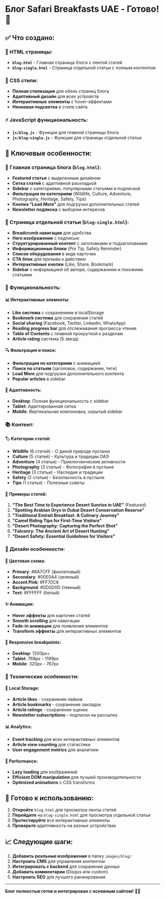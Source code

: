 # Блог Safari Breakfasts UAE - Готово! 📝

## ✅ Что создано:

### 📄 HTML страницы:
- **`blog.html`** - Главная страница блога с лентой статей
- **`blog-single.html`** - Страница отдельной статьи с полным контентом

### 🎨 CSS стили:
- **Полная стилизация** для обеих страниц блога
- **Адаптивный дизайн** для всех устройств
- **Интерактивные элементы** с hover-эффектами
- **Неоновая подсветка** в стиле сайта

### ⚡ JavaScript функциональность:
- **`js/blog.js`** - Функции для главной страницы блога
- **`js/blog-single.js`** - Функции для страницы отдельной статьи

## 🌟 Ключевые особенности:

### 📝 Главная страница блога (`blog.html`):
- **Featured статья** с выделенным дизайном
- **Сетка статей** с адаптивной раскладкой
- **Sidebar** с категориями, популярными статьями и подпиской
- **Фильтрация по категориям** (Wildlife, Culture, Adventure, Photography, Heritage, Safety, Tips)
- **Кнопка "Load More"** для подгрузки дополнительных статей
- **Newsletter подписка** с выбором интересов

### 📖 Страница отдельной статьи (`blog-single.html`):
- **Breadcrumb навигация** для удобства
- **Hero изображение** с подписью
- **Структурированный контент** с заголовками и подзаголовками
- **Информационные блоки** (Pro Tip, Safety Reminder)
- **Список оборудования** в виде карточек
- **CTA блок** для призыва к действию
- **Интерактивные кнопки** (Like, Share, Bookmark)
- **Sidebar** с информацией об авторе, содержанием и похожими статьями

### 🎯 Функциональность:

#### 📊 Интерактивные элементы:
- **Like система** с сохранением в localStorage
- **Bookmark система** для сохранения статей
- **Social sharing** (Facebook, Twitter, LinkedIn, WhatsApp)
- **Reading progress bar** для отслеживания прогресса чтения
- **Table of Contents** с плавной прокруткой к разделам
- **Article rating** система (5 звезд)

#### 🔍 Фильтрация и поиск:
- **Фильтрация по категориям** с анимацией
- **Поиск по статьям** (заголовок, содержание, теги)
- **Load More** для подгрузки дополнительного контента
- **Popular articles** в sidebar

#### 📱 Адаптивность:
- **Desktop**: Полная функциональность с sidebar
- **Tablet**: Адаптированная сетка
- **Mobile**: Вертикальная компоновка, скрытый sidebar

### 📚 Контент:

#### 🏷️ Категории статей:
- **Wildlife** (6 статей) - О дикой природе пустыни
- **Culture** (5 статей) - Культура и традиции ОАЭ
- **Adventure** (4 статьи) - Приключенческие активности
- **Photography** (3 статьи) - Фотография в пустыне
- **Heritage** (3 статьи) - Наследие и традиции
- **Safety** (2 статьи) - Безопасность в пустыне
- **Tips** (1 статья) - Полезные советы

#### 📖 Примеры статей:
1. **"The Best Time to Experience Desert Sunrise in UAE"** (Featured)
2. **"Spotting Arabian Oryx in Dubai Desert Conservation Reserve"**
3. **"Traditional Emirati Breakfast: A Culinary Journey"**
4. **"Camel Riding Tips for First-Time Visitors"**
5. **"Desert Photography: Capturing the Perfect Shot"**
6. **"Falconry: The Ancient Art of Desert Hunting"**
7. **"Desert Safety: Essential Guidelines for Visitors"**

### 🎨 Дизайн особенности:

#### 🌈 Цветовая схема:
- **Primary**: #8A7CFF (фиолетовый)
- **Secondary**: #00E0A4 (зеленый)
- **Accent Pink**: #FF70C6
- **Background**: #0D0D0D (темный)
- **Text**: #FFFFFF (белый)

#### ✨ Анимации:
- **Hover эффекты** для карточек статей
- **Smooth scrolling** для навигации
- **Fade-in анимации** для появления элементов
- **Transform эффекты** для интерактивных элементов

#### 📱 Responsive breakpoints:
- **Desktop**: 1200px+
- **Tablet**: 768px - 1199px
- **Mobile**: 320px - 767px

### 🔧 Технические особенности:

#### 💾 Local Storage:
- **Article likes** - сохранение лайков
- **Article bookmarks** - сохранение закладок
- **Article ratings** - сохранение оценок
- **Newsletter subscriptions** - подписки на рассылку

#### 📊 Analytics:
- **Event tracking** для всех интерактивных элементов
- **Article view counting** для статистики
- **User engagement metrics** для аналитики

#### 🚀 Performance:
- **Lazy loading** для изображений
- **Efficient DOM manipulation** для лучшей производительности
- **Optimized animations** с CSS transforms

## 🎯 Готово к использованию:

1. **Откройте** `blog.html` для просмотра ленты статей
2. **Перейдите** на `blog-single.html` для просмотра отдельной статьи
3. **Протестируйте** все интерактивные элементы
4. **Проверьте** адаптивность на разных устройствах

## 📈 Следующие шаги:

1. **Добавить реальные изображения** в папку `images/blog/`
2. **Настроить CMS** для управления контентом
3. **Интегрировать с backend** для сохранения данных
4. **Добавить комментарии** (Disqus или custom)
5. **Настроить SEO** для лучшего ранжирования

---

**Блог полностью готов и интегрирован с основным сайтом!** 🎉📝
